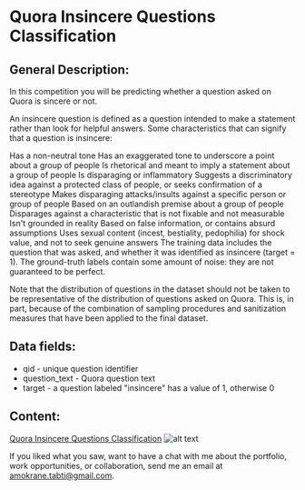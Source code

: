 # Quora Insincere Questions Classification


## General Description:

In this competition you will be predicting whether a question asked on Quora is sincere or not.

An insincere question is defined as a question intended to make a statement rather than look for helpful answers. Some characteristics that can signify that a question is insincere:

Has a non-neutral tone
Has an exaggerated tone to underscore a point about a group of people
Is rhetorical and meant to imply a statement about a group of people
Is disparaging or inflammatory
Suggests a discriminatory idea against a protected class of people, or seeks confirmation of a stereotype
Makes disparaging attacks/insults against a specific person or group of people
Based on an outlandish premise about a group of people
Disparages against a characteristic that is not fixable and not measurable
Isn't grounded in reality
Based on false information, or contains absurd assumptions
Uses sexual content (incest, bestiality, pedophilia) for shock value, and not to seek genuine answers
The training data includes the question that was asked, and whether it was identified as insincere (target = 1). The ground-truth labels contain some amount of noise: they are not guaranteed to be perfect.

Note that the distribution of questions in the dataset should not be taken to be representative of the distribution of questions asked on Quora. This is, in part, because of the combination of sampling procedures and sanitization measures that have been applied to the final dataset.

## Data fields:

* qid - unique question identifier
* question_text - Quora question text
* target - a question labeled "insincere" has a value of 1, otherwise 0

## Content:

[Quora Insincere Questions Classification](https://github.com/atabti/Data_Science_Portfolio/blob/master/Quora%20Insincere%20Questions%20Classification/Quora%20Insincere%20Questions%20Classification.ipynb) ![alt text](https://upload.wikimedia.org/wikipedia/commons/thumb/3/38/Jupyter_logo.svg/44px-Jupyter_logo.svg.png)


If you liked what you saw, want to have a chat with me about the portfolio, work opportunities, or collaboration, send me an email at amokrane.tabti@gmail.com.
